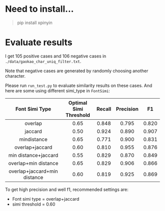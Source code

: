 # Need to install...

 > pip install xpinyin


# Evaluate results

I get 105 positive cases and 106 negative cases in `./data/gaokao_char_uniq_filter.txt`.

Note that negative cases are generated by randomly choosing another character.

Please run `run_test.py` to evaluate similarity results on these cases. And here are some using different simi_type in `FontSimi`:

| Font Simi Type | Optimal Simi Threshold | Recall | Precision | F1 |
| :---: |  :---: |  :---: |  :---: |  :---: | 
| overlap | 0.65  | 0.848 | 0.795 | 0.820  | 
| jaccard | 0.50  | 0.924 | 0.890 | 0.907 | 
| mindistance | 0.65  | 0.771 | 0.900 | 0.831 | 
| overlap+jaccard | 0.60  | 0.810 | 0.955 | 0.876 | 
| min distance+jaccard  | 0.55  | 0.829 | 0.870 | 0.849 | 
| overlap+min distance  | 0.65  | 0.829 | 0.906 | 0.866 | 
| overlap+jaccard+min distance  | 0.60  | 0.819  | 0.925  | 0.869 | 

To get high precision and well f1, recommended settings are:
 - Font simi type = overlap+jaccard
 - simi threshold = 0.60
